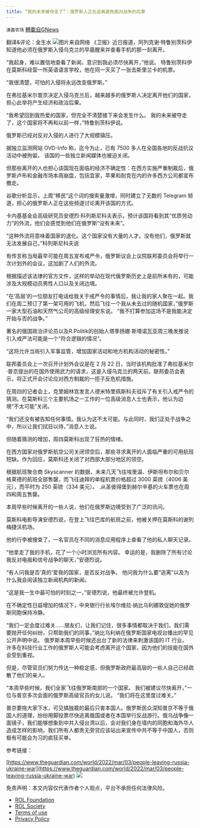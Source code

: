 ```yaml
---
title: “我的未来被夺走了”：俄罗斯人正在逃离避免面对战争的后果
---
```

`澳喜农场` [轉載自GNews](https://gnews.org/zh-hans/2125480/)

翻译&评论：金生水
![](https://assets.gnews.org/wp-content/uploads/2022/03/4-37.png)图片来自网络
《卫报》近日报道，阿列克谢·特鲁别茨科伊知道他必须在俄罗斯入侵乌克兰的早晨醒来并查看手机的那一刻离开。

“我起身，难以置信地查看了新闻，意识到我必须尽快离开，”他说。 特鲁别茨科伊在莫斯科经营一所英语语言学校，他在同一天买了一张去斯里兰卡的机票。

“我很清楚，可怕的入侵将永远改变俄罗斯。”

在弗拉基米尔普京决定入侵乌克兰后，越来越多的俄罗斯人决定离开他们的国家，担心此举将产生经济和政治后果。

“我希望回到我热爱的国家，但完全不清楚接下来会发生什么。 我的未来被夺走了，这个国家将不再和以前一样，”特鲁别茨科伊说。

俄罗斯已经对反对入侵的人进行了大规模镇压。

据独立监测网站 OVD-Info 称，迄今为止，已有 7500 多人在全国各地的反战抗议活动中被拘留。 该国的一些独立新闻媒体也被迫关闭。

但那些离开的人也担心该国现在面临的经济不确定性：在西方实施严重制裁后，俄罗斯卢布和金融市场本周崩盘，包括宜家，苹果和耐克在内的许多西方公司都宣布撤走。

谷歌分析显示，上周“移民”这个词的搜索量激增，同时建立了无数的 Telegram 频道，担心的俄罗斯人正在这些频道讨论离开该国的方式。

卡内基基金会高级研究员安德烈·科列斯尼科夫表示，预计该国将看到其“优质劳动力”的外流，他们会感觉到他们在俄罗斯“没有未来”。

“这种外流将意味着国家的退化。这个国家没有大量的人才。没有他们，俄罗斯就无法发展自己，”科列斯尼科夫说

有传言称当局最早可能在周五宣布戒严令，俄罗斯议会上议院联邦委员会将举行一次计划外的会议，这加剧了人们的外流。

根据描述该法律的官方文件，这样的举动在现代俄罗斯历史上是前所未有的，可能涉及大规模动员男性人口以及关闭边境。

“在‘​​高层’的一位朋友打电话给我关于戒严令的事情后，我让我的家人聚在一起。我们在周二预订了第一架可用的飞机，然后飞往一个我从未去过的随机国家，”俄罗斯一家大型石油和天然气公司的高级经理安东说。 “我不打算参加这场不是我能决定开始与否的战争。”

著名的俄国政治评论员以及R.Politik的创始人塔季扬娜·斯塔诺瓦亚周三晚发推说引入戒严法可能是一个“符合逻辑的情况”。

“这将允许当局引入军事监管，增加国家活动和地方机构活动的秘密性。”

联邦委员会上一次召开计划外会议是在 2 月 22 日，当时该机构批准了弗拉基米尔·普京提出的在国外使用武力的请求，这是入侵乌克兰的两天前。联邦委员会表示，将正式开会讨论应对西方制裁的一揽子反危机措施。

在周四的记者会上，克里姆林宫发言人德米特里佩斯科夫驳斥了有关引入戒严令的猜测。在莫斯科三个主要机场之一工作的一位高级消息人士也表示，他认为边境“不太可能”关闭。

“我们还没有被告知任何事情。我认为这不太可能。与此同时，我们正处于战争之中，所以让我们拭目以待，”消息人士说。

但随着猜测的增加，周四莫斯科出现了狂热的情绪。

在西方国家对俄罗斯航空公司关闭领空后，那些寻求离开的人面临严重的可用航班短缺。作为回应，莫斯科还关闭了对西部大部分地区的领空。

根据航班聚合商 Skyscanner 的数据，未来几天飞往埃里温、伊斯坦布尔和贝尔格莱德的航班全部售罄，而飞往迪拜的单程机票价格超过 3000 英镑（4006 美元），而平时为 250 英镑（334 美元）。 .从圣彼得堡到赫尔辛基的火车票也在周四和周五售罄。

本周早些时候离开的一些人说，他们在俄罗斯边境受到了广泛的讯问。

莫斯科电影导演安德烈说，在登上飞往巴库的航班之前，他被关押在莫斯科的谢列梅捷沃机场。

他的行李被搜查了，一名官员在不同的消息应用程序上查看了他的私人聊天记录。

“他拿走了我的手机，花了一个小时浏览所有内容。 幸运的是，我删除了所有讨论我反对电报和信号战争的聊天，”安德烈说。

“有人问我是否‘真的’爱我的国家，是否反对战争。 他问我为什么要“逃离”以及为什么我会阅读独立新闻机构的新闻。

“这是我一生中最可怕的时刻之一，”安德烈说，他最终被允许登机。

在不确定性日益增加的情况下，中央银行行长埃尔维拉·纳比乌利娜敦促她的俄罗斯同胞保持冷静。

“我们一定会度过难关……朋友们，让我们记住，很多事情都取决于我们，我们需要抛开任何纠纷，只帮助我们的同事，”纳比乌利纳在俄罗斯国家电视台播出的罕见公开声明中说。 俄罗斯本周早些时候还出台了新的法律来刺激该国的 IT 行业。 许多在科技行业工作的俄罗斯人可能会考虑离开这个国家，因为他们的技能在国外会受到重视。

但是，尽管官员们努力传达一种稳定感，但俄罗斯政府最高层的一些人自己已经疏散了他们的亲人。

“本周早些时候，我们全家飞往俄罗斯南部的一个国家。 我们被建议尽快离开，”一位与普京多次会面的俄罗斯高级官员的女儿说。 “我们将在这里度过难关。”

普京要拖大家下水，可见搞独裁的最后只害本国人。俄罗斯民众深知普京不等于俄国人的道理，纷纷用脚投票尽快逃离俄国或者在本国举行反战游行。俄乌战争像一面镜子，我们能够想象到中共入侵台湾以后，会对我们身在墙内的同胞和海外华人造成怎样的影响，我们所有人都责无旁贷应该站出来宣传中共不等于中国人，否则极有可能会为习的疯狂买单。

参考链接：

[https://www.theguardian.com/world/2022/mar/03/people-leaving-russia-ukraine-war](https://www.theguardian.com/world/2022/mar/03/people-leaving-russia-ukraine-war)
![](https://assets.gnews.org/wp-content/uploads/2022/03/澳喜图标2-1.jpg)
 

免责声明：本文内容仅代表作者个人观点，平台不承担任何法律风险。

- [ROL Foundation](https://rolfoundation.org/)
- [ROL Society](https://rolsociety.org/)
- [Terms of use](https://gnews.org/terms-of-use-3/)
- [Privacy Policy](https://gnews.org/privacy-policy/)
